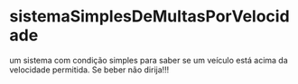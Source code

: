 # sistemaSimplesDeMultasPorVelocidade
um sistema com condição simples para saber se um veículo está acima da velocidade permitida. Se beber não dirija!!!
